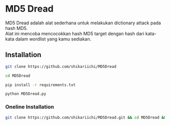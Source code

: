 # MD5 Dread
MD5 Dread adalah alat sederhana untuk melakukan dictionary attack pada hash MD5.  
Alat ini mencoba mencocokkan hash MD5 target dengan hash dari kata-kata dalam wordlist yang kamu sediakan.

## Installation
``` bash
git clone https://github.com/shikariichi/MD5Dread
```
``` bash
cd MD5Dread
```
``` bash
pip install -r requirements.txt
```
``` bash
python MD5Dread.py
```
### Oneline Installation
``` bash
git clone https://github.com/shikariichi/MD5Dread.git && cd MD5Dread && pip install -r requirements.txt && python md5dread.py
```
